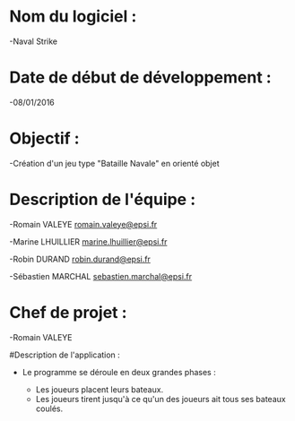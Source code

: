 # Nom du logiciel : 
  -Naval Strike 
  
# Date de début de développement : 
  -08/01/2016
  
# Objectif : 
  -Création d'un jeu type "Bataille Navale" en orienté objet
  
# Description de l'équipe :
  -Romain VALEYE    romain.valeye@epsi.fr
  
  -Marine LHUILLIER   marine.lhuillier@epsi.fr
  
  -Robin DURAND   robin.durand@epsi.fr
  
  -Sébastien MARCHAL    sebastien.marchal@epsi.fr
  
# Chef de projet : 
  -Romain VALEYE
  
#Description de l'application :
  - Le programme se déroule en deux grandes phases :
  
    - Les joueurs placent leurs bateaux.
    - Les joueurs tirent jusqu'à ce qu'un des joueurs ait tous ses bateaux coulés.
  
      
  

